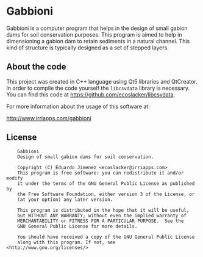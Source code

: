 # Gabbioni

Gabbioni is a computer program that helps in the design of small gabion dams for soil conservation purposes. This program is aimed to help in dimensioning a gabion dam to retain sediments in a natural channel. This kind of structure is typically designed as a set of stepped layers.

## About the code

This project was created in C++ language using Qt5 libraries and QtCreator. In order to compile the code yourself the `libcsvdata` library is necessary. You can find this code at <https://github.com/ecoslacker/libcsvdata>.

For more information about the usage of this software at:

<http://www.irriapps.com/gabbioni>

## License

```
    Gabbioni
    Design of small gabion dams for soil conservation.

    Copyright (C) Eduardo Jimenez <ecoslacker@irriapps.com>
    This program is free software: you can redistribute it and/or modify
    it under the terms of the GNU General Public License as published by
    the Free Software Foundation, either version 3 of the License, or
    (at your option) any later version.

    This program is distributed in the hope that it will be useful,
    but WITHOUT ANY WARRANTY; without even the implied warranty of
    MERCHANTABILITY or FITNESS FOR A PARTICULAR PURPOSE.  See the
    GNU General Public License for more details.

    You should have received a copy of the GNU General Public License
    along with this program. If not, see <http://www.gnu.org/licenses/>
```
